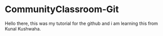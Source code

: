 # CommunityClassroom-Git
Hello there, this was my tutorial for the github and i am learning this from Kunal Kushwaha.
